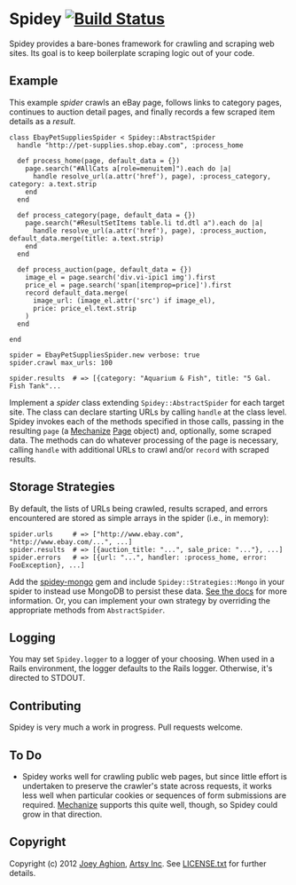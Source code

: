 Spidey [![Build Status](https://travis-ci.org/joeyAghion/spidey.png?branch=master)](https://travis-ci.org/joeyAghion/spidey)
======

Spidey provides a bare-bones framework for crawling and scraping web sites. Its goal is to keep boilerplate scraping logic out of your code.


Example
-------

This example _spider_ crawls an eBay page, follows links to category pages, continues to auction detail pages, and finally records a few scraped item details as a _result_.

    class EbayPetSuppliesSpider < Spidey::AbstractSpider
      handle "http://pet-supplies.shop.ebay.com", :process_home
      
      def process_home(page, default_data = {})
        page.search("#AllCats a[role=menuitem]").each do |a|
          handle resolve_url(a.attr('href'), page), :process_category, category: a.text.strip
        end
      end
      
      def process_category(page, default_data = {})
        page.search("#ResultSetItems table.li td.dtl a").each do |a|
          handle resolve_url(a.attr('href'), page), :process_auction, default_data.merge(title: a.text.strip)
        end
      end
      
      def process_auction(page, default_data = {})
        image_el = page.search('div.vi-ipic1 img').first
        price_el = page.search('span[itemprop=price]').first
        record default_data.merge(
          image_url: (image_el.attr('src') if image_el),
          price: price_el.text.strip
        )
      end
    
    end
    
    spider = EbayPetSuppliesSpider.new verbose: true
    spider.crawl max_urls: 100
    
    spider.results  # => [{category: "Aquarium & Fish", title: "5 Gal. Fish Tank"...

Implement a _spider_ class extending `Spidey::AbstractSpider` for each target site. The class can declare starting URLs by calling `handle` at the class level. Spidey invokes each of the methods specified in those calls, passing in the resulting `page` (a [Mechanize](http://mechanize.rubyforge.org/) [Page](http://mechanize.rubyforge.org/Mechanize/Page.html) object) and, optionally, some scraped data. The methods can do whatever processing of the page is necessary, calling `handle` with additional URLs to crawl and/or `record` with scraped results.


Storage Strategies
----------

By default, the lists of URLs being crawled, results scraped, and errors encountered are stored as simple arrays in the spider (i.e., in memory):

    spider.urls     # => ["http://www.ebay.com", "http://www.ebay.com/...", ...]
    spider.results  # => [{auction_title: "...", sale_price: "..."}, ...]
    spider.errors   # => [{url: "...", handler: :process_home, error: FooException}, ...]

Add the [spidey-mongo](https://github.com/joeyAghion/spidey-mongo) gem and include `Spidey::Strategies::Mongo` in your spider to instead use MongoDB to persist these data. [See the docs](https://github.com/joeyAghion/spidey-mongo) for more information. Or, you can implement your own strategy by overriding the appropriate methods from `AbstractSpider`.


Logging
-------

You may set `Spidey.logger` to a logger of your choosing. When used in a Rails environment, the logger defaults to the Rails logger. Otherwise, it's directed to STDOUT.


Contributing
------------

Spidey is very much a work in progress. Pull requests welcome.


To Do
-----
* Spidey works well for crawling public web pages, but since little effort is undertaken to preserve the crawler's state across requests, it works less well when particular cookies or sequences of form submissions are required. [Mechanize](http://mechanize.rubyforge.org/) supports this quite well, though, so Spidey could grow in that direction.


Copyright
---------
Copyright (c) 2012 [Joey Aghion](http://halfamind.aghion.com), [Artsy Inc](http://artsy.net). See [LICENSE.txt](LICENSE.txt) for further details.
